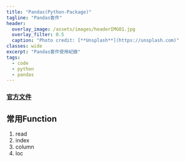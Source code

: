 ```yaml
---
title: "Pandas(Python-Package)"
tagline: "Pandas套件"
header:
  overlay_image: /assets/images/headerIMG01.jpg
  overlay_filter: 0.5
  caption: "Photo credit: [**Unsplash**](https://unsplash.com)"
classes: wide
excerpt: "Pandas套件使用紀錄"
tags:
  - code
  - python
  - pandas
---
```


### [官方文件](https://pandas.pydata.org/docs/)

## 常用Function
1. read
2. index
3. column
4. loc
